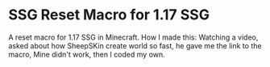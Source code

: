 # SSG Reset Macro for 1.17 SSG
A reset macro for 1.17 SSG in Minecraft.
How I made this:
Watching a video, asked about how SheepSKin create world so fast, he
gave me the link to the macro, Mine didn't work, then I coded my own.
